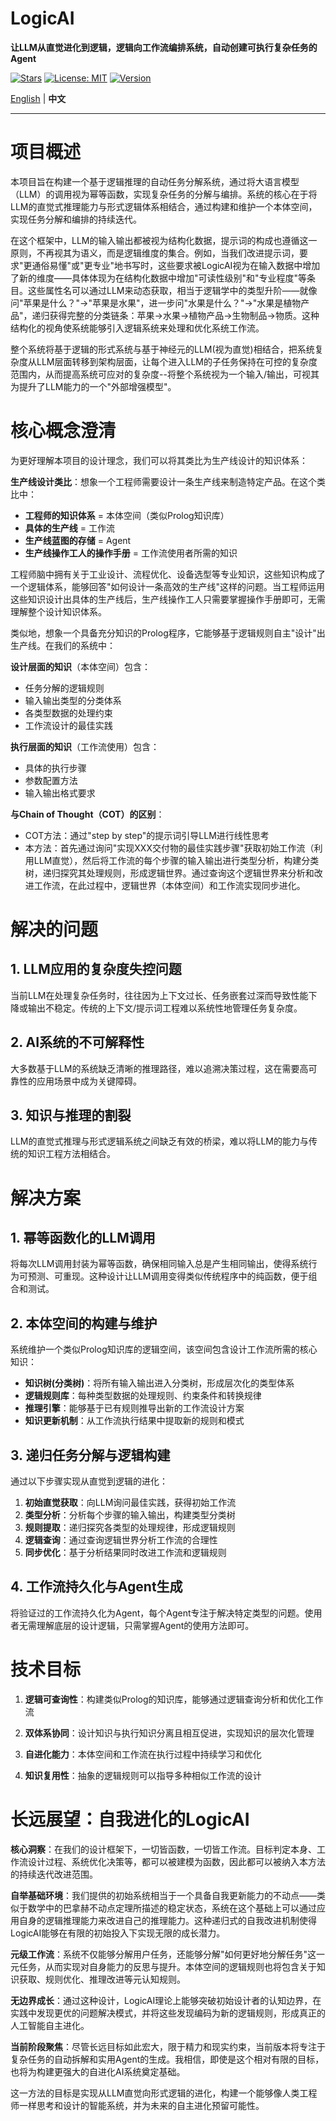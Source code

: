 

# LogicAI

**让LLM从直觉进化到逻辑，逻辑向工作流编排系统，自动创建可执行复杂任务的Agent**

[![Stars](https://img.shields.io/github/stars/masol/logicai?style=social)](https://github.com/masol/logicai/stargazers)
[![License: MIT](https://img.shields.io/badge/License-MIT-yellow.svg)](https://opensource.org/licenses/MIT)
[![Version](https://img.shields.io/badge/version-0.0.1-green.svg)](https://github.com/masol/logicai/releases)

[English](../README.md) |  **中文**

---
# 项目概述

本项目旨在构建一个基于逻辑推理的自动任务分解系统，通过将大语言模型（LLM）的调用视为幂等函数，实现复杂任务的分解与编排。系统的核心在于将LLM的直觉式推理能力与形式逻辑体系相结合，通过构建和维护一个本体空间，实现任务分解和编排的持续迭代。

在这个框架中，LLM的输入输出都被视为结构化数据，提示词的构成也遵循这一原则，不再视其为语义，而是逻辑维度的集合。例如，当我们改进提示词，要求"更通俗易懂"或"更专业"地书写时，这些要求被LogicAI视为在输入数据中增加了新的维度——具体体现为在结构化数据中增加"可读性级别"和"专业程度"等条目。这些属性名可以通过LLM来动态获取，相当于逻辑学中的类型升阶——就像问"苹果是什么？"->"苹果是水果"，进一步问"水果是什么？"->"水果是植物产品"，递归获得完整的分类链条：苹果→水果→植物产品→生物制品→物质。这种结构化的视角使系统能够引入逻辑系统来处理和优化系统工作流。

整个系统将基于逻辑的形式系统与基于神经元的LLM(视为直觉)相结合，把系统复杂度从LLM层面转移到架构层面，让每个进入LLM的子任务保持在可控的复杂度范围内，从而提高系统可应对的复杂度--将整个系统视为一个输入/输出，可视其为提升了LLM能力的一个"外部增强模型"。

# 核心概念澄清

为更好理解本项目的设计理念，我们可以将其类比为生产线设计的知识体系：

**生产线设计类比**：想象一个工程师需要设计一条生产线来制造特定产品。在这个类比中：

- **工程师的知识体系** = 本体空间（类似Prolog知识库）
- **具体的生产线** = 工作流
- **生产线蓝图的存储** = Agent
- **生产线操作工人的操作手册** = 工作流使用者所需的知识

工程师脑中拥有关于工业设计、流程优化、设备选型等专业知识，这些知识构成了一个逻辑体系，能够回答"如何设计一条高效的生产线"这样的问题。当工程师运用这些知识设计出具体的生产线后，生产线操作工人只需要掌握操作手册即可，无需理解整个设计知识体系。

类似地，想象一个具备充分知识的Prolog程序，它能够基于逻辑规则自主"设计"出生产线。在我们的系统中：

**设计层面的知识**（本体空间）包含：

- 任务分解的逻辑规则
- 输入输出类型的分类体系
- 各类型数据的处理约束
- 工作流设计的最佳实践

**执行层面的知识**（工作流使用）包含：

- 具体的执行步骤
- 参数配置方法
- 输入输出格式要求

**与Chain of Thought（COT）的区别**：

- COT方法：通过"step by step"的提示词引导LLM进行线性思考
- 本方法：首先通过询问"实现XXX交付物的最佳实践步骤"获取初始工作流（利用LLM直觉），然后将工作流的每个步骤的输入输出进行类型分析，构建分类树，递归探究其处理规则，形成逻辑世界。通过查询这个逻辑世界来分析和改进工作流，在此过程中，逻辑世界（本体空间）和工作流实现同步进化。

# 解决的问题

## 1. LLM应用的复杂度失控问题

当前LLM在处理复杂任务时，往往因为上下文过长、任务嵌套过深而导致性能下降或输出不稳定。传统的上下文/提示词工程难以系统性地管理任务复杂度。

## 2. AI系统的不可解释性

大多数基于LLM的系统缺乏清晰的推理路径，难以追溯决策过程，这在需要高可靠性的应用场景中成为关键障碍。

## 3. 知识与推理的割裂

LLM的直觉式推理与形式逻辑系统之间缺乏有效的桥梁，难以将LLM的能力与传统的知识工程方法相结合。

# 解决方案

## 1. 幂等函数化的LLM调用

将每次LLM调用封装为幂等函数，确保相同输入总是产生相同输出，使得系统行为可预测、可重现。这种设计让LLM调用变得类似传统程序中的纯函数，便于组合和测试。

## 2. 本体空间的构建与维护

系统维护一个类似Prolog知识库的逻辑空间，该空间包含设计工作流所需的核心知识：

- **知识树(分类树)**：将所有输入输出进入分类树，形成层次化的类型体系
- **逻辑规则库**：每种类型数据的处理规则、约束条件和转换规律
- **推理引擎**：能够基于已有规则推导出新的工作流设计方案
- **知识更新机制**：从工作流执行结果中提取新的规则和模式

## 3. 递归任务分解与逻辑构建

通过以下步骤实现从直觉到逻辑的进化：

1. **初始直觉获取**：向LLM询问最佳实践，获得初始工作流
2. **类型分析**：分析每个步骤的输入输出，构建类型分类树
3. **规则提取**：递归探究各类型的处理规律，形成逻辑规则
4. **逻辑查询**：通过查询逻辑世界分析工作流的合理性
5. **同步优化**：基于分析结果同时改进工作流和逻辑规则

## 4. 工作流持久化与Agent生成

将验证过的工作流持久化为Agent，每个Agent专注于解决特定类型的问题。使用者无需理解底层的设计逻辑，只需掌握Agent的使用方法即可。

# 技术目标

1. **逻辑可查询性**：构建类似Prolog的知识库，能够通过逻辑查询分析和优化工作流
    
2. **双体系协同**：设计知识与执行知识分离且相互促进，实现知识的层次化管理
    
3. **自进化能力**：本体空间和工作流在执行过程中持续学习和优化
    
4. **知识复用性**：抽象的逻辑规则可以指导多种相似工作流的设计
    

# 长远展望：自我进化的LogicAI

**核心洞察**：在我们的设计框架下，一切皆函数，一切皆工作流。目标判定本身、工作流设计过程、系统优化决策等，都可以被建模为函数，因此都可以被纳入本方法的持续迭代改进范围。

**自举基础环境**：我们提供的初始系统相当于一个具备自我更新能力的不动点——类似于数学中的巴拿赫不动点定理所描述的稳定状态，系统在这个基础上可以通过应用自身的逻辑推理能力来改进自己的推理能力。这种递归式的自我改进机制使得LogicAI能够在有限的初始投入下实现无限的成长潜力。

**元级工作流**：系统不仅能够分解用户任务，还能够分解"如何更好地分解任务"这一元任务，从而实现对自身能力的反思与提升。本体空间的逻辑规则也将包含关于知识获取、规则优化、推理改进等元认知规则。

**无边界成长**：通过这种设计，LogicAI理论上能够突破初始设计者的认知边界，在实践中发现更优的问题解决模式，并将这些发现编码为新的逻辑规则，形成真正的人工智能自主进化。

**当前阶段聚焦**：尽管长远目标如此宏大，限于精力和现实约束，当前版本将专注于复杂任务的自动拆解和实用Agent的生成。我相信，即使是这个相对有限的目标，也将为构建更强大的自进化AI系统奠定基础。

这一方法的目标是实现从LLM直觉向形式逻辑的进化，构建一个能够像人类工程师一样思考和设计的智能系统，并为未来的自主进化预留可能性。
